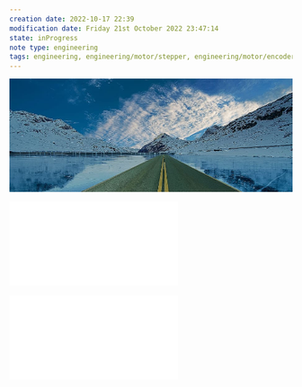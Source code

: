 ```yaml
---
creation date: 2022-10-17 22:39
modification date: Friday 21st October 2022 23:47:14
state: inProgress
note type: engineering
tags: engineering, engineering/motor/stepper, engineering/motor/encoders
---
```


![quad](./attachments/Pasted%20image%2020221021234207.png)


![bla](./ppr%20vs%20cpr.md)

![quadencoder](./quadratic%20encoder.md)
